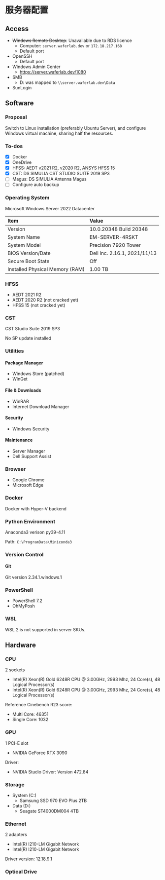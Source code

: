# 服务器配置

## Access

- ~~Windows Remote Desktop~~: Unavailable due to RDS licence
  - Computer: `server.waferlab.dev` or `172.18.217.168`
  - Default port
- OpenSSH
  - Default port
- Windows Admin Center
  - https://server.waferlab.dev/1080
- SMB
  - D: was mapped to `\\server.waferlab.dev\Data`
- SunLogin

## Software

### Proposal

Switch to Linux installation (preferably Ubuntu Server), and configure Windows virtual machine, sharing half the resources.

### To-dos

- [x] Docker
- [x] OneDrive
- [x] HFSS: AEDT v2021 R2, v2020 R2, ANSYS HFSS 15
- [x] CST: DS SIMULIA CST STUDIO SUITE 2019 SP3
- [ ] Magus: DS SIMULIA Antenna Magus
- [ ] Configure auto backup

### Operating System

Microsoft Windows Server 2022 Datacenter

|Item|Value|
|:--|:--|
|Version|10.0.20348 Build 20348|
|System Name|EM-SERVER-4RSKT|
|System Model|Precision 7920 Tower|
|BIOS Version/Date|Dell Inc. 2.16.1, 2021/11/13|
|Secure Boot State|Off|
|Installed Physical Memory (RAM)|1.00 TB|

### HFSS

- AEDT 2021 R2
- AEDT 2020 R2 (not cracked yet)
- HFSS 15 (not cracked yet)

### CST

CST Studio Suite 2019 SP3

No SP update installed

### Utilities

#### Package Manager

- Windows Store (patched)
- WinGet

#### File & Downloads

- WinRAR
- Internet Download Manager

#### Security

- Windows Security

#### Maintenance

- Server Manager
- Dell Support Assist

### Browser

- Google Chrome
- Microsoft Edge

### Docker

Docker with Hyper-V backend

### Python Environment

Anaconda3 verison py39-4.11

Path: `C:\ProgramData\Miniconda3`

### Version Control

#### Git

Git version 2.34.1.windows.1

### PowerShell

- PowerShell 7.2
- OhMyPosh

### WSL

WSL 2 is not supported in server SKUs.

## Hardware

### CPU

2 sockets

- Intel(R) Xeon(R) Gold 6248R CPU @ 3.00GHz, 2993 Mhz, 24 Core(s), 48 Logical Processor(s)
- Intel(R) Xeon(R) Gold 6248R CPU @ 3.00GHz, 2993 Mhz, 24 Core(s), 48 Logical Processor(s)

Reference Cinebench R23 score:

- Multi Core: 46351
- Single Core: 1032

### GPU

1 PCI-E slot

- NVIDIA GeForce RTX 3090

Driver:

- NVIDIA Studio Driver: Version 472.84

### Storage

- System (C:)
  - Samsung SSD 970 EVO Plus 2TB
- Data (D:)
  - Seagate ST4000DM004 4TB

### Ethernet

2 adapters

- Intel(R) I210-LM Gigabit Network
- Intel(R) I210-LM Gigabit Network

Driver version: 12.18.9.1

### Optical Drive